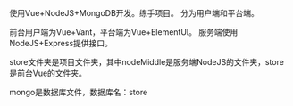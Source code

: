 使用Vue+NodeJS+MongoDB开发。练手项目。
分为用户端和平台端。

前台用户端为Vue+Vant，平台端为Vue+ElementUI。
服务端使用NodeJS+Express提供接口。

store文件夹是项目文件夹，其中nodeMiddle是服务端NodeJS的文件夹，store是前台Vue的文件夹。

mongo是数据库文件，数据库名：store